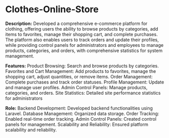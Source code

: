 # Clothes-Online-Store

**Description:**
Developed a comprehensive e-commerce platform for clothing, offering users the ability to browse products by categories, add items to favorites, manage their shopping cart, and complete purchases. The platform also enables users to track orders and update their profiles, while providing control panels for administrators and employees to manage products, categories, and orders, with comprehensive statistics for system management.

**Features:**
Product Browsing: Search and browse products by categories.
Favorites and Cart Management: Add products to favorites, manage the shopping cart, adjust quantities, or remove items.
Order Management: Complete purchases and track order statuses.
Profile Management: Update and manage user profiles.
Admin Control Panels: Manage products, categories, and orders.
Site Statistics: Detailed site performance statistics for administrators

**Role:**
Backend Development: Developed backend functionalities using Laravel.
Database Management: Organized data storage.
Order Tracking: Enabled real-time order tracking.
Admin Control Panels: Created control panels for management.
Scalability and Reliability: Ensured platform scalability and reliability.
